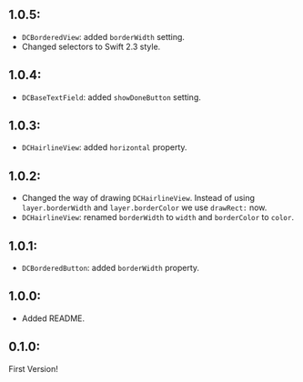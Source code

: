  
## 1.0.5:

*  `DCBorderedView`: added `borderWidth` setting.
*  Changed selectors to Swift 2.3 style.
  
## 1.0.4:

*  `DCBaseTextField`: added `showDoneButton` setting.
  
## 1.0.3:

* `DCHairlineView`: added `horizontal` property.
  
## 1.0.2:

* Changed the way of drawing `DCHairlineView`. Instead of using `layer.borderWidth` and `layer.borderColor` we use `drawRect:` now.
* `DCHairlineView`: renamed `borderWidth` to `width` and `borderColor` to `color`.
  
## 1.0.1:

* `DCBorderedButton`: added `borderWidth` property.

## 1.0.0:

* Added README.

## 0.1.0:

First Version!

